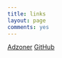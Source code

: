 ```yaml
---
title: links
layout: page
comments: yes
---
```


[Adzoner](http://adzoner.com)
[GitHub](https://github.com/eagleon)

